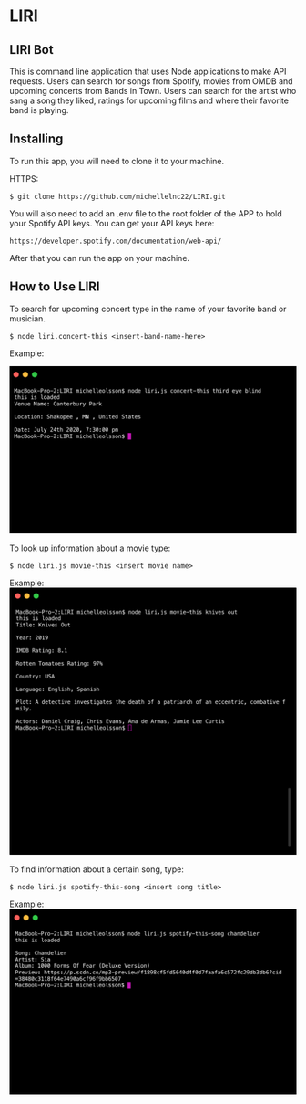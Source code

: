# LIRI

## LIRI Bot 

This is command line application that uses Node applications to make API requests. Users can search for songs from Spotify, movies from OMDB and upcoming concerts from Bands in Town. Users can search for the artist who sang a song they liked, ratings for upcoming films and where their favorite band is playing. 

## Installing

To run this app, you will need to clone it to your machine. 

HTTPS: 

```
$ git clone https://github.com/michellelnc22/LIRI.git
```

You will also need to add an .env file to the root folder of the APP to hold your Spotify API keys. You can get your API keys here: 

```
https://developer.spotify.com/documentation/web-api/
```

After that you can run the app on your machine. 

## How to Use LIRI

To search for upcoming concert type in the name of your favorite band or musician. 

```
$ node liri.concert-this <insert-band-name-here>
```

Example: 

![Concert Example](https://github.com/michellelnc22/LIRI/blob/master/screenshots/concert-demo.png)

To look up information about a movie type: 

```
$ node liri.js movie-this <insert movie name>
```
Example: 
![Movie Example](https://github.com/michellelnc22/LIRI/blob/master/screenshots/omdb-demo.png)

To find information about a certain song, type: 

```
$ node liri.js spotify-this-song <insert song title>
```
Example: 
![Spotify Demo](https://github.com/michellelnc22/LIRI/blob/master/screenshots/spotify-demo.png)
